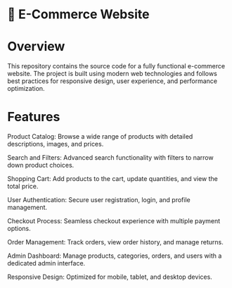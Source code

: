 # 🛒 E-Commerce Website
# Overview
This repository contains the source code for a fully functional e-commerce website. The project is built using modern web technologies and follows best practices for responsive design, user experience, and performance optimization.

# Features
Product Catalog: Browse a wide range of products with detailed descriptions, images, and prices.

Search and Filters: Advanced search functionality with filters to narrow down product choices.

Shopping Cart: Add products to the cart, update quantities, and view the total price.

User Authentication: Secure user registration, login, and profile management.

Checkout Process: Seamless checkout experience with multiple payment options.

Order Management: Track orders, view order history, and manage returns.

Admin Dashboard: Manage products, categories, orders, and users with a dedicated admin interface.

Responsive Design: Optimized for mobile, tablet, and desktop devices.
